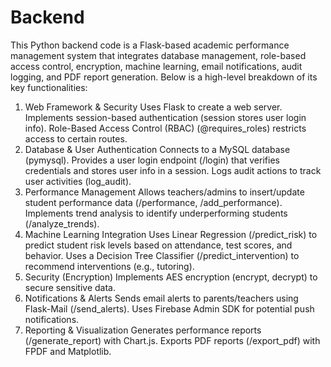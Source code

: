 # Backend
This Python backend code is a Flask-based academic performance management system that integrates database management, role-based access control, encryption, machine learning, email notifications, audit logging, and PDF report generation. Below is a high-level breakdown of its key functionalities:

1. Web Framework & Security
Uses Flask to create a web server.
Implements session-based authentication (session stores user login info).
Role-Based Access Control (RBAC) (@requires_roles) restricts access to certain routes.
2. Database & User Authentication
Connects to a MySQL database (pymysql).
Provides a user login endpoint (/login) that verifies credentials and stores user info in a session.
Logs audit actions to track user activities (log_audit).
3. Performance Management
Allows teachers/admins to insert/update student performance data (/performance, /add_performance).
Implements trend analysis to identify underperforming students (/analyze_trends).
4. Machine Learning Integration
Uses Linear Regression (/predict_risk) to predict student risk levels based on attendance, test scores, and behavior.
Uses a Decision Tree Classifier (/predict_intervention) to recommend interventions (e.g., tutoring).
5. Security (Encryption)
Implements AES encryption (encrypt, decrypt) to secure sensitive data.
6. Notifications & Alerts
Sends email alerts to parents/teachers using Flask-Mail (/send_alerts).
Uses Firebase Admin SDK for potential push notifications.
7. Reporting & Visualization
Generates performance reports (/generate_report) with Chart.js.
Exports PDF reports (/export_pdf) with FPDF and Matplotlib.
